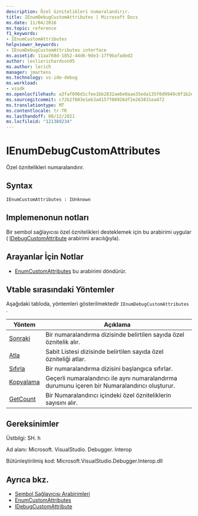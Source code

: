 ```yaml
---
description: Özel öznitelikleri numaralandırır.
title: IEnumDebugCustomAttributes | Microsoft Docs
ms.date: 11/04/2016
ms.topic: reference
f1_keywords:
- IEnumCustomAttributes
helpviewer_keywords:
- IEnumDebugCustomAttributes interface
ms.assetid: 11aa768d-1852-44d6-9de3-17f9bafaded2
author: leslierichardson95
ms.author: lerich
manager: jmartens
ms.technology: vs-ide-debug
ms.workload:
- vssdk
ms.openlocfilehash: a3faf096d1cfee1bb2832ae6e0aae35eda135f0d9949c0f1b2eec9bbf49e6e03
ms.sourcegitcommit: c72b2f603e1eb3a4157f00926df2e263831ea472
ms.translationtype: MT
ms.contentlocale: tr-TR
ms.lasthandoff: 08/12/2021
ms.locfileid: "121389234"
---
```

# <a name="ienumdebugcustomattributes"></a>IEnumDebugCustomAttributes
Özel öznitelikleri numaralandırır.

## <a name="syntax"></a>Syntax

```
IEnumCustomAttributes : IUnknown
```

## <a name="notes-for-implementers"></a>Implemenonun notları
 Bir sembol sağlayıcısı özel öznitelikleri desteklemek için bu arabirimi uygular ( [IDebugCustomAttribute](../../../extensibility/debugger/reference/idebugcustomattribute.md) arabirimi aracılığıyla).

## <a name="notes-for-callers"></a>Arayanlar İçin Notlar
- [EnumCustomAttributes](../../../extensibility/debugger/reference/idebugcustomattributequery2-enumcustomattributes.md) bu arabirimi döndürür.

## <a name="methods-in-vtable-order"></a>Vtable sırasındaki Yöntemler
 Aşağıdaki tabloda, yöntemleri gösterilmektedir `IEnumDebugCustomAttributes` .

|Yöntem|Açıklama|
|------------|-----------------|
|[Sonraki](../../../extensibility/debugger/reference/ienumdebugcustomattributes-next.md)|Bir numaralandırma dizisinde belirtilen sayıda özel öznitelik alır.|
|[Atla](../../../extensibility/debugger/reference/ienumdebugcustomattributes-skip.md)|Sabit Listesi dizisinde belirtilen sayıda özel özniteliği atlar.|
|[Sıfırla](../../../extensibility/debugger/reference/ienumdebugcustomattributes-reset.md)|Bir numaralandırma dizisini başlangıca sıfırlar.|
|[Kopyalama](../../../extensibility/debugger/reference/ienumdebugcustomattributes-clone.md)|Geçerli numaralandırıcı ile aynı numaralandırma durumunu içeren bir Numaralandırıcı oluşturur.|
|[GetCount](../../../extensibility/debugger/reference/ienumdebugcustomattributes-getcount.md)|Bir Numaralandırıcı içindeki özel özniteliklerin sayısını alır.|

## <a name="requirements"></a>Gereksinimler
 Üstbilgi: SH. h

 Ad alanı: Microsoft. VisualStudio. Debugger. Interop

 Bütünleştirilmiş kod: Microsoft.VisualStudio.Debugger.Interop.dll

## <a name="see-also"></a>Ayrıca bkz.
- [Sembol Sağlayıcısı Arabirimleri](../../../extensibility/debugger/reference/symbol-provider-interfaces.md)
- [EnumCustomAttributes](../../../extensibility/debugger/reference/idebugcustomattributequery2-enumcustomattributes.md)
- [IDebugCustomAttribute](../../../extensibility/debugger/reference/idebugcustomattribute.md)
